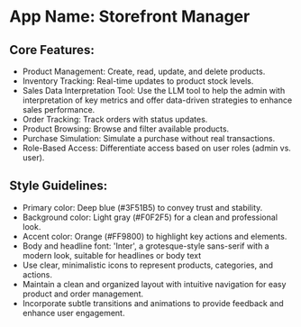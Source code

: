 # **App Name**: Storefront Manager

## Core Features:

- Product Management: Create, read, update, and delete products.
- Inventory Tracking: Real-time updates to product stock levels.
- Sales Data Interpretation Tool: Use the LLM tool to help the admin with interpretation of key metrics and offer data-driven strategies to enhance sales performance.
- Order Tracking: Track orders with status updates.
- Product Browsing: Browse and filter available products.
- Purchase Simulation: Simulate a purchase without real transactions.
- Role-Based Access: Differentiate access based on user roles (admin vs. user).

## Style Guidelines:

- Primary color: Deep blue (#3F51B5) to convey trust and stability.
- Background color: Light gray (#F0F2F5) for a clean and professional look.
- Accent color: Orange (#FF9800) to highlight key actions and elements.
- Body and headline font: 'Inter', a grotesque-style sans-serif with a modern look, suitable for headlines or body text
- Use clear, minimalistic icons to represent products, categories, and actions.
- Maintain a clean and organized layout with intuitive navigation for easy product and order management.
- Incorporate subtle transitions and animations to provide feedback and enhance user engagement.